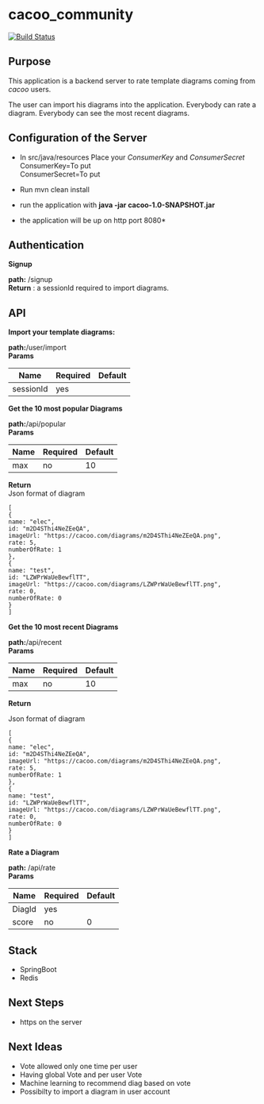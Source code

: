 # cacoo_community

[![Build Status](https://travis-ci.org/mogaleaf/cacoo_community.svg?branch=master)](https://travis-ci.org/mogaleaf/cacoo_community)

## Purpose

This application is a backend server to rate template diagrams coming from *cacoo* users.

The user can import his diagrams into the application.
Everybody can rate a diagram.
Everybody can see the most recent diagrams.

## Configuration of the Server

* In src/java/resources Place your *ConsumerKey* and *ConsumerSecret*  
ConsumerKey=To put  
ConsumerSecret=To put

* Run mvn clean install

* run the application with **java -jar cacoo-1.0-SNAPSHOT.jar**

* the application will be up on http port 8080*

## Authentication

**Signup**  

**path:** /signup  
**Return** : a sessionId required to import diagrams.  

## API

**Import your template diagrams:**

**path:**/user/import  
**Params**  

 Name | Required | Default
 ------------ | ------------- | -------------
 sessionId | yes |

**Get the 10 most popular Diagrams**

**path:**/api/popular  
**Params**  

 Name | Required | Default
 ------------ | ------------- | -------------
 max | no | 10

**Return**  
Json format of diagram  
```
[
{
name: "elec",
id: "m2D4SThi4NeZEeQA",
imageUrl: "https://cacoo.com/diagrams/m2D4SThi4NeZEeQA.png",
rate: 5,
numberOfRate: 1
},
{
name: "test",
id: "LZWPrWaUeBewflTT",
imageUrl: "https://cacoo.com/diagrams/LZWPrWaUeBewflTT.png",
rate: 0,
numberOfRate: 0
}
]
```

**Get the 10 most recent Diagrams**

**path:**/api/recent  
**Params**  

 Name | Required | Default
 ------------ | ------------- | -------------
 max | no | 10  
 
 **Return**  
   
Json format of diagram  
```
[
{
name: "elec",
id: "m2D4SThi4NeZEeQA",
imageUrl: "https://cacoo.com/diagrams/m2D4SThi4NeZEeQA.png",
rate: 5,
numberOfRate: 1
},
{
name: "test",
id: "LZWPrWaUeBewflTT",
imageUrl: "https://cacoo.com/diagrams/LZWPrWaUeBewflTT.png",
rate: 0,
numberOfRate: 0
}
]
```


**Rate a Diagram**

**path:** /api/rate  
**Params**  

 Name | Required | Default
 ------------ | ------------- | -------------
 DiagId | yes | |
 score | no | 0


## Stack

 * SpringBoot  
 * Redis  
## Next Steps  
  
* https on the server  

## Next Ideas

* Vote allowed only one time per user
* Having global Vote and per user Vote
* Machine learning to recommend diag based on vote
* Possibilty to import a diagram in user account 
